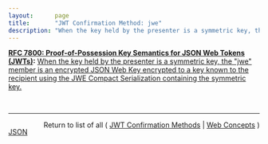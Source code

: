 ```yaml
---
layout:      page
title:       "JWT Confirmation Method: jwe"
description: "When the key held by the presenter is a symmetric key, the \"jwe\" member is an encrypted JSON Web Key encrypted to a key known to the recipient using the JWE Compact Serialization containing the symmetric key."
---
```


**[RFC 7800: Proof-of-Possession Key Semantics for JSON Web Tokens (JWTs)](/specs/IETF/RFC/7800 "This specification describes how to declare in a JSON Web Token (JWT) that the presenter of the JWT possesses a particular proof-of-possession key and how the recipient can cryptographically confirm proof of possession of the key by the presenter. Being able to prove possession of a key is also sometimes described as the presenter being a holder-of-key."):** [When the key held by the presenter is a symmetric key, the "jwe" member is an encrypted JSON Web Key encrypted to a key known to the recipient using the JWE Compact Serialization containing the symmetric key.](http://tools.ietf.org/html/rfc7800#section-3.3 "Read documentation for JWT Confirmation Method &#34;jwe&#34;")

<br/>
<hr/>

<p style="float : left"><a href="jwe.json" title="JSON representing this particular Web Concept">JSON</a></p>
<p style="text-align: right">Return to list of all ( <a href="../jwt-confirmation-methods">JWT Confirmation Methods</a> | <a href="../">Web Concepts</a> )</p>
